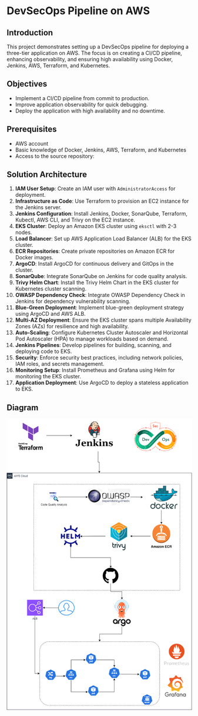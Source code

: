 # DevSecOps Pipeline on AWS

## Introduction

This project demonstrates setting up a DevSecOps pipeline for deploying a three-tier application on AWS. The focus is on creating a CI/CD pipeline, enhancing observability, and ensuring high availability using Docker, Jenkins, AWS, Terraform, and Kubernetes.

## Objectives

- Implement a CI/CD pipeline from commit to production.
- Improve application observability for quick debugging.
- Deploy the application with high availability and no downtime.

## Prerequisites

- AWS account
- Basic knowledge of Docker, Jenkins, AWS, Terraform, and Kubernetes
- Access to the source repository:

## Solution Architecture

1. **IAM User Setup**: Create an IAM user with `AdministratorAccess` for deployment.
2. **Infrastructure as Code**: Use Terraform to provision an EC2 instance for the Jenkins server.
3. **Jenkins Configuration**: Install Jenkins, Docker, SonarQube, Terraform, Kubectl, AWS CLI, and Trivy on the EC2 instance.
4. **EKS Cluster**: Deploy an Amazon EKS cluster using `eksctl` with 2-3 nodes.
5. **Load Balancer**: Set up AWS Application Load Balancer (ALB) for the EKS cluster.
6. **ECR Repositories**: Create private repositories on Amazon ECR for Docker images.
7. **ArgoCD**: Install ArgoCD for continuous delivery and GitOps in the cluster.
8. **SonarQube**: Integrate SonarQube on Jenkins for code quality analysis.
9. **Trivy Helm Chart**: Install the Trivy Helm Chart in the EKS cluster for Kubernetes cluster scanning.
10. **OWASP Dependency Check**: Integrate OWASP Dependency Check in Jenkins for dependency vulnerability scanning.
11. **Blue-Green Deployment**: Implement blue-green deployment strategy using ArgoCD and AWS ALB.
12. **Multi-AZ Deployment**: Ensure the EKS cluster spans multiple Availability Zones (AZs) for resilience and high availability.
13. **Auto-Scaling**: Configure Kubernetes Cluster Autoscaler and Horizontal Pod Autoscaler (HPA) to manage workloads based on demand.
14. **Jenkins Pipelines**: Develop pipelines for building, scanning, and deploying code to EKS.
15. **Security**: Enforce security best practices, including network policies, IAM roles, and secrets management.
16. **Monitoring Setup**: Install Prometheus and Grafana using Helm for monitoring the EKS cluster.
17. **Application Deployment**: Use ArgoCD to deploy a stateless application to EKS.

## Diagram

![alt tag](https://github.com/luisjuan9697/microsvc/blob/main/assets/awsSolution.png)
